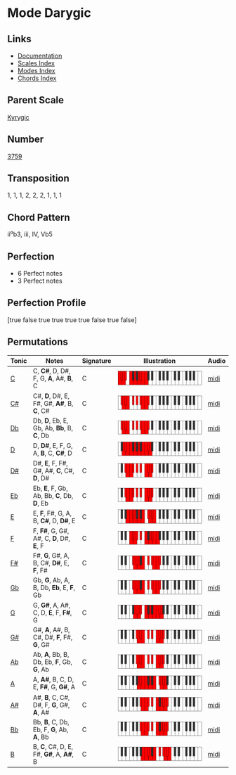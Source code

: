 # Mode Darygic

## Links

- [Documentation](README.md)
- [Scales Index](Scales.md)
- [Modes Index](Modes.md)
- [Chords Index](Chords.md)

## Parent Scale

[Kyrygic](ScaleKyrygic.md)

## Number

[3759](https://ianring.com/musictheory/scales/3759)

## Transposition

1, 1, 1, 2, 2, 2, 1, 1, 1

## Chord Pattern

ii⁰b3, iii, IV, Vb5

## Perfection

- 6 Perfect notes
- 3 Perfect notes

## Perfection Profile

[true false true true true true false true false]

## Permutations

| Tonic | Notes | Signature | Illustration | Audio |
|-------|-------|-----------|--------------|-------|
| [C](ModeCNaturalDarygic.md) | C, **C#**, D, D#, F, G, **A**, A#, **B**, C | C | ![CNaturalDarygic](ModeCNaturalDarygic.png) | [midi](https://github.com/edipermadi/music/blob/main/docs/ModeCNaturalDarygic.mid?raw=true) |
| [C#](ModeCSharpDarygic.md) | C#, **D**, D#, E, F#, G#, **A#**, B, **C**, C# | C | ![CSharpDarygic](ModeCSharpDarygic.png) | [midi](https://github.com/edipermadi/music/blob/main/docs/ModeCSharpDarygic.mid?raw=true) |
| [Db](ModeDFlatDarygic.md) | Db, **D**, Eb, E, Gb, Ab, **Bb**, B, **C**, Db | C | ![DFlatDarygic](ModeDFlatDarygic.png) | [midi](https://github.com/edipermadi/music/blob/main/docs/ModeDFlatDarygic.mid?raw=true) |
| [D](ModeDNaturalDarygic.md) | D, **D#**, E, F, G, A, **B**, C, **C#**, D | C | ![DNaturalDarygic](ModeDNaturalDarygic.png) | [midi](https://github.com/edipermadi/music/blob/main/docs/ModeDNaturalDarygic.mid?raw=true) |
| [D#](ModeDSharpDarygic.md) | D#, **E**, F, F#, G#, A#, **C**, C#, **D**, D# | C | ![DSharpDarygic](ModeDSharpDarygic.png) | [midi](https://github.com/edipermadi/music/blob/main/docs/ModeDSharpDarygic.mid?raw=true) |
| [Eb](ModeEFlatDarygic.md) | Eb, **E**, F, Gb, Ab, Bb, **C**, Db, **D**, Eb | C | ![EFlatDarygic](ModeEFlatDarygic.png) | [midi](https://github.com/edipermadi/music/blob/main/docs/ModeEFlatDarygic.mid?raw=true) |
| [E](ModeENaturalDarygic.md) | E, **F**, F#, G, A, B, **C#**, D, **D#**, E | C | ![ENaturalDarygic](ModeENaturalDarygic.png) | [midi](https://github.com/edipermadi/music/blob/main/docs/ModeENaturalDarygic.mid?raw=true) |
| [F](ModeFNaturalDarygic.md) | F, **F#**, G, G#, A#, C, **D**, D#, **E**, F | C | ![FNaturalDarygic](ModeFNaturalDarygic.png) | [midi](https://github.com/edipermadi/music/blob/main/docs/ModeFNaturalDarygic.mid?raw=true) |
| [F#](ModeFSharpDarygic.md) | F#, **G**, G#, A, B, C#, **D#**, E, **F**, F# | C | ![FSharpDarygic](ModeFSharpDarygic.png) | [midi](https://github.com/edipermadi/music/blob/main/docs/ModeFSharpDarygic.mid?raw=true) |
| [Gb](ModeGFlatDarygic.md) | Gb, **G**, Ab, A, B, Db, **Eb**, E, **F**, Gb | C | ![GFlatDarygic](ModeGFlatDarygic.png) | [midi](https://github.com/edipermadi/music/blob/main/docs/ModeGFlatDarygic.mid?raw=true) |
| [G](ModeGNaturalDarygic.md) | G, **G#**, A, A#, C, D, **E**, F, **F#**, G | C | ![GNaturalDarygic](ModeGNaturalDarygic.png) | [midi](https://github.com/edipermadi/music/blob/main/docs/ModeGNaturalDarygic.mid?raw=true) |
| [G#](ModeGSharpDarygic.md) | G#, **A**, A#, B, C#, D#, **F**, F#, **G**, G# | C | ![GSharpDarygic](ModeGSharpDarygic.png) | [midi](https://github.com/edipermadi/music/blob/main/docs/ModeGSharpDarygic.mid?raw=true) |
| [Ab](ModeAFlatDarygic.md) | Ab, **A**, Bb, B, Db, Eb, **F**, Gb, **G**, Ab | C | ![AFlatDarygic](ModeAFlatDarygic.png) | [midi](https://github.com/edipermadi/music/blob/main/docs/ModeAFlatDarygic.mid?raw=true) |
| [A](ModeANaturalDarygic.md) | A, **A#**, B, C, D, E, **F#**, G, **G#**, A | C | ![ANaturalDarygic](ModeANaturalDarygic.png) | [midi](https://github.com/edipermadi/music/blob/main/docs/ModeANaturalDarygic.mid?raw=true) |
| [A#](ModeASharpDarygic.md) | A#, **B**, C, C#, D#, F, **G**, G#, **A**, A# | C | ![ASharpDarygic](ModeASharpDarygic.png) | [midi](https://github.com/edipermadi/music/blob/main/docs/ModeASharpDarygic.mid?raw=true) |
| [Bb](ModeBFlatDarygic.md) | Bb, **B**, C, Db, Eb, F, **G**, Ab, **A**, Bb | C | ![BFlatDarygic](ModeBFlatDarygic.png) | [midi](https://github.com/edipermadi/music/blob/main/docs/ModeBFlatDarygic.mid?raw=true) |
| [B](ModeBNaturalDarygic.md) | B, **C**, C#, D, E, F#, **G#**, A, **A#**, B | C | ![BNaturalDarygic](ModeBNaturalDarygic.png) | [midi](https://github.com/edipermadi/music/blob/main/docs/ModeBNaturalDarygic.mid?raw=true) |
